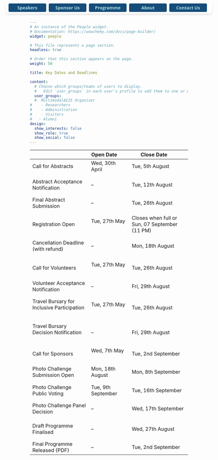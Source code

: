 ```yaml
---
# An instance of the People widget.
# Documentation: https://wowchemy.com/docs/page-builder/
widget: people

# This file represents a page section.
headless: true

# Order that this section appears on the page.
weight: 50

title: Key Dates and Deadlines

content:
  # Choose which groups/teams of users to display.
  #   Edit `user_groups` in each user's profile to add them to one or more of these groups.
  user_groups:
  #- MultimodalAI25 Organizer
#    - Researchers
#    - Administration
#    - Visitors
#   - Alumni
design:
  show_interests: false
  show_role: true
  show_social: false
---
```

<style>
  .sticky-buttons {
    position: fixed;
    top: 6px !important;
    left: 50%;
    transform: translateX(-50%);
    background: rgba(255, 255, 255, 0.9);
    padding: 5px 8px;
    border-radius: 8px;
    box-shadow: 0px 4px 6px rgba(0, 0, 0, 0.1);
    z-index: 9999;

    display: flex;            /* Enable flex layout */
    flex-direction: row;      /* Keep items in a row */
    flex-wrap: nowrap;        /* Prevent wrapping */
    overflow-x: auto;         /* Allow scrolling on very small screens */
    max-width: 100vw;         /* Avoid overflowing viewport width */
  }

  .sticky-buttons button {
    font-family: 'Open Sans', Arial, sans-serif;
    font-size: 14px;
    font-weight: bold;
    padding: 4px 12px;
    border: none;
    border-radius: 4px;
    background-color: #154c79;
    color: #abdbe3;
    cursor: pointer;
    margin-right: 8px;
    flex: 0 0 auto;           /* Prevent flex shrink/grow */
    min-width: 120px;
    white-space: nowrap;     /* Prevent button text from wrapping */
  }
</style>

<div class="sticky-buttons">
  <a href="#speaker" style="text-decoration: none;">
    <button>Speakers</button>
  </a>
  <a href="/call-for-sponsorship/" style="text-decoration: none;">
    <button>Sponsor Us</button>
  </a>
  <a href="#programme" style="text-decoration: none;">
    <button>Programme</button>
  </a>
  <a href="#about" style="text-decoration: none;">
    <button>About</button>
  </a>
  <a href="#contact" style="text-decoration: none;">
    <button>Contact Us</button>
  </a>

</div>
<center>

|                                                                                 | Open Date&nbsp;&nbsp;&nbsp;&nbsp;&nbsp;&nbsp;&nbsp;     | Close Date&nbsp;&nbsp;&nbsp;&nbsp;&nbsp;&nbsp;&nbsp; |
|---------------------------------------------------------------------------------|---------------------------------------------------------|------------------------------------------------------|
| Call for Abstracts   &nbsp;&nbsp;&nbsp;&nbsp;&nbsp;&nbsp;                       | Wed, 30th April &nbsp;&nbsp;&nbsp;&nbsp;&nbsp;&nbsp;    | Tue, 5th August                                      |
| <div style="line-height: 0.4;">&#8203;</div> | <div style="line-height: 0.4;">&#8203;</div>            | <div style="line-height: 0.4;">&#8203;</div>         |
| Abstract Acceptance Notification   &nbsp;&nbsp;&nbsp;&nbsp;&nbsp;&nbsp;         | –                                                       | Tue, 12th August                                     |
| <div style="line-height: 0.4;">&#8203;</div> | <div style="line-height: 0.4;">&#8203;</div>            | <div style="line-height: 0.4;">&#8203;</div>         |
| Final Abstract Submission     &nbsp;&nbsp;&nbsp;&nbsp;&nbsp;&nbsp;              | –                                                       | Tue, 26th August                                     |
| <div style="line-height: 0.4;">&#8203;</div> | <div style="line-height: 0.4;">&#8203;</div>            | <div style="line-height: 0.4;">&#8203;</div>         |
| Registration Open &nbsp;&nbsp;&nbsp;&nbsp;&nbsp;&nbsp;                          | Tue, 27th May &nbsp;&nbsp;&nbsp;&nbsp;&nbsp;&nbsp;      | Closes when full or Sun, 07 September (11 PM)        |
| <div style="line-height: 0.4;">&#8203;</div> | <div style="line-height: 0.4;">&#8203;</div>            | <div style="line-height: 0.4;">&#8203;</div>         |
| Cancellation Deadline (with refund)  &nbsp;&nbsp;&nbsp;&nbsp;&nbsp;&nbsp;       | –                                                       | Mon, 18th August                                     |
| <div style="line-height: 0.4;">&#8203;</div> | <div style="line-height: 0.4;">&#8203;</div>            | <div style="line-height: 0.4;">&#8203;</div>         |
| <div style="line-height: 0.4;">&#8203;</div> | <div style="line-height: 0.4;">&#8203;</div>            | <div style="line-height: 0.4;">&#8203;</div>         |
| Call for Volunteers   &nbsp;&nbsp;&nbsp;&nbsp;&nbsp;&nbsp;                      | Tue, 27th May &nbsp;&nbsp;&nbsp;&nbsp;&nbsp;&nbsp;      | Tue, 26th August                                     |
| <div style="line-height: 0.4;">&#8203;</div> | <div style="line-height: 0.4;">&#8203;</div>            | <div style="line-height: 0.4;">&#8203;</div>         |
| Volunteer Acceptance Notification &nbsp;&nbsp;&nbsp;&nbsp;&nbsp;&nbsp;          | –                                                       | Fri, 29th August                                     |
| <div style="line-height: 0.4;">&#8203;</div> | <div style="line-height: 0.4;">&#8203;</div>            | <div style="line-height: 0.4;">&#8203;</div>         |
| Travel Bursary for Inclusive Participation &nbsp;&nbsp;&nbsp;&nbsp;&nbsp;&nbsp; | Tue, 27th May &nbsp;&nbsp;&nbsp;&nbsp;&nbsp;&nbsp;      | Tue, 26th August                                     |
| <div style="line-height: 0.4;">&#8203;</div> | <div style="line-height: 0.4;">&#8203;</div>            | <div style="line-height: 0.4;">&#8203;</div>         |
| Travel Bursary Decision Notification &nbsp;&nbsp;&nbsp;&nbsp;&nbsp;&nbsp;       | –                                                       | Fri, 29th August                                     |
| <div style="line-height: 0.4;">&#8203;</div> | <div style="line-height: 0.4;">&#8203;</div>            | <div style="line-height: 0.4;">&#8203;</div>         |
| Call for Sponsors &nbsp;&nbsp;&nbsp;&nbsp;&nbsp;&nbsp;                          | Wed, 7th May &nbsp;&nbsp;&nbsp;&nbsp;&nbsp;&nbsp;       | Tue, 2nd September                                   |
| <div style="line-height: 0.4;">&#8203;</div> | <div style="line-height: 0.4;">&#8203;</div>            | <div style="line-height: 0.4;">&#8203;</div>         |
| Photo Challenge Submission Open &nbsp;&nbsp;&nbsp;&nbsp;&nbsp;&nbsp;            | Mon, 18th August &nbsp;&nbsp;&nbsp;&nbsp;&nbsp;&nbsp;   | Mon, 8th September                                   |
| <div style="line-height: 0.4;">&#8203;</div> | <div style="line-height: 0.4;">&#8203;</div>            | <div style="line-height: 0.4;">&#8203;</div>         |
| Photo Challenge Public Voting &nbsp;&nbsp;&nbsp;&nbsp;&nbsp;&nbsp;              | Tue, 9th September &nbsp;&nbsp;&nbsp;&nbsp;&nbsp;&nbsp; | Tue, 16th September                                  |
| <div style="line-height: 0.4;">&#8203;</div> | <div style="line-height: 0.4;">&#8203;</div>            | <div style="line-height: 0.4;">&#8203;</div>         |
| Photo Challenge Panel Decision &nbsp;&nbsp;&nbsp;&nbsp;&nbsp;&nbsp;              | –                                                       | Wed, 17th September                                  |
|                                                                                 |
| <div style="line-height: 0.4;">&#8203;</div> | <div style="line-height: 0.4;">&#8203;</div>            | <div style="line-height: 0.4;">&#8203;</div>         |
| Draft Programme Finalised  &nbsp;&nbsp;&nbsp;&nbsp;&nbsp;&nbsp;                 | –                                                       | Wed, 27th August                                     |
| <div style="line-height: 0.4;">&#8203;</div> | <div style="line-height: 0.4;">&#8203;</div>            | <div style="line-height: 0.4;">&#8203;</div>         |
| Final Programme Released (PDF) &nbsp;&nbsp;&nbsp;&nbsp;&nbsp;&nbsp;                                                 | –                                                       | Tue, 2nd September                                   |


</center>

